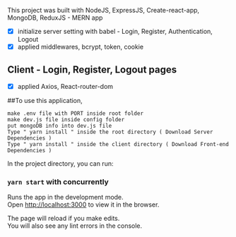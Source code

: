 This project was built with NodeJS, ExpressJS, Create-react-app, MongoDB, ReduxJS - MERN app
- [x] initialize server setting with babel  - Login, Register, Authentication, Logout 
- [x] applied middlewares, bcrypt, token, cookie
## Client - Login, Register, Logout pages
- [x] applied Axios, React-router-dom


##To use this application,
```
make .env file with PORT inside root folder
make dev.js file inside config folder
put mongoDB info into dev.js file
Type " yarn install " inside the root directory ( Download Server Dependencies )
Type " yarn install " inside the client directory ( Download Front-end Dependencies )
```

In the project directory, you can run:

### `yarn start` with concurrently

Runs the app in the development mode.<br />
Open [http://localhost:3000](http://localhost:3000) to view it in the browser.

The page will reload if you make edits.<br />
You will also see any lint errors in the console.
